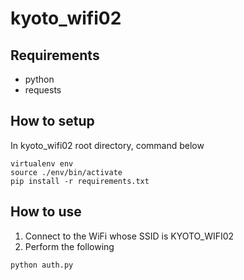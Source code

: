 kyoto_wifi02
============

Requirements
----------------
* python
* requests

How to setup
---------------
In kyoto_wifi02 root directory, command below
```
virtualenv env  
source ./env/bin/activate  
pip install -r requirements.txt  
```

How to use
---------------
1. Connect to the WiFi whose SSID is KYOTO_WIFI02
2. Perform the following
```
python auth.py
```